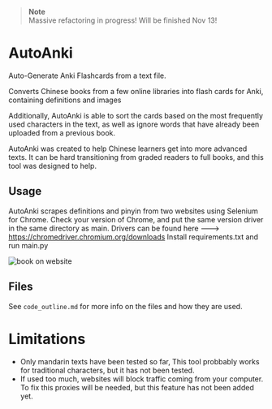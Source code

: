 > **Note** <br>
Massive refactoring in progress! Will be finished Nov 13!

# AutoAnki
 Auto-Generate Anki Flashcards from a text file.
 
 Converts Chinese books from a few online libraries into flash cards for Anki, containing definitions and images
 
Additionally, AutoAnki is able to sort the cards based on the most frequently used characters in the text, as well as ignore words that have already been uploaded from a previous book.
 
AutoAnki was created to help Chinese learners get into more advanced texts. It can be hard transitioning from graded readers to full books, and this tool was designed to help.

## Usage

AutoAnki scrapes definitions and pinyin from two websites using Selenium for Chrome.
Check your version of Chrome, and put the same version driver in the same directory as main.
Drivers can be found here ---> https://chromedriver.chromium.org/downloads
Install requirements.txt and run main.py

![book on website](https://github.com/timmy6figures/AutoAnki/blob/main/bookex.PNG?raw=true)

## Files

See `code_outline.md` for more info on the files and how they are used.


# Limitations

- Only mandarin texts have been tested so far, This tool probbably works for traditional characters, but it has not been tested.
- If used too much, websites will block traffic coming from your computer. To fix this proxies will be needed, but this feature has not been added yet.

 
